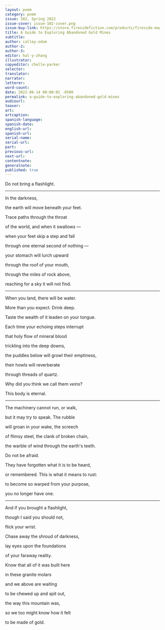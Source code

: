 ```yaml
---
layout: poem
category: poem
issue: 102, Spring 2022
issue-cover: issue-102-cover.png
issue-buy-link: https://store.firesidefiction.com/products/fireside-magazine-issue-102-spring-2022
title: A Guide to Exploring Abandoned Gold Mines
subtitle:
author: calley-odum
author-2:
author-3:
editor: hal-y-zhang
illustrator: 
copyeditor: chelle-parker
selector:
translator:
narrator:
letterer:
word-count: 
date: 2022-06-14 00:00:01 -0500
permalink: a-guide-to-exploring-abandoned-gold-mines
audiourl:
teaser:
art: 
artcaption:
spanish-language:
spanish-date:
english-url:
spanish-url:
serial-name:
serial-url:
part:
previous-url:
next-url:
contentnote: 
generalnote:
published: true
---
```


Do not bring a flashlight. 

---

In the darkness,

the earth will move beneath your feet.

Trace paths through the throat

of the world, and when it swallows —

when your feet skip a step and fall

through one eternal second of nothing —

your stomach will lurch upward

through the roof of your mouth,

through the miles of rock above,

reaching for a sky it will not find.

---

When you land, there will be water.

More than you expect. Drink deep.

Taste the wealth of it leaden on your tongue.

Each time your echoing steps interrupt

that holy flow of mineral blood

trickling into the deep downs,

the puddles below will growl their emptiness,

their howls will reverberate

through threads of quartz.

Why did you think we call them _veins_?

This body is eternal.

---

The machinery cannot run, or walk,

but it may try to speak. The rubble

will groan in your wake, the screech

of flimsy steel, the clank of broken chain,

the warble of wind through the earth's teeth.

Do not be afraid.

They have forgotten what it is to be heard,

or remembered. This is what it means to rust:

to become so warped from your purpose,

you no longer have one.

---

And if you brought a flashlight,

though I said you should not,

flick your wrist.

Chase away the shroud of darkness,

lay eyes upon the foundations

of your faraway reality.

Know that all of it was built here

in these granite molars

and we above are waiting

to be chewed up and spit out,

the way this mountain was,

so we too might know how it felt

to be made of gold.

